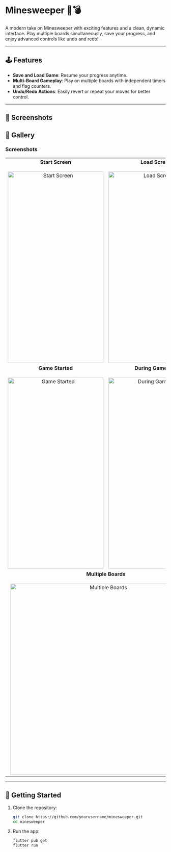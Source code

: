 # Minesweeper 🚩💣

A modern take on Minesweeper with exciting features and a clean, dynamic interface. Play multiple boards simultaneously, save your progress, and enjoy advanced controls like undo and redo!

---

## 🕹️ **Features**

- **Save and Load Game**: Resume your progress anytime.
- **Multi-Board Gameplay**: Play on multiple boards with independent timers and flag counters.
- **Undo/Redo Actions**: Easily revert or repeat your moves for better control.

---

## 📸 **Screenshots**

## 📸 **Gallery**

### Screenshots

<table>  
  <tr>  
    <td align="center">  
      <b>Start Screen</b>
      <br></br> 
      <img src="screenshots/1.jpg" alt="Start Screen" width="300" height="600">  
    </td>  
    <td align="center">  
      <b>Load Screen</b>
      <br></br> 
      <img src="screenshots/2.jpg" alt="Load Screen" width="300" height="600">  
    </td>  
  </tr>  
  <tr>  
    <td align="center">  
      <b>Game Started</b>
      <br></br> 
      <img src="screenshots/3.jpg" alt="Game Started" width="300" height="600">  
    </td>  
    <td align="center">  
      <b>During Gameplay</b> 
      <br></br> 
      <img src="screenshots/4.jpg" alt="During Gameplay" width="300" height="600">  
    </td>  
  </tr>  
  <tr>  
    <td colspan="2" align="center">  
      <b>Multiple Boards</b>
      <br></br> 
      <img src="screenshots/5.jpg" alt="Multiple Boards" width="600" >  
    </td>  
  </tr>  
</table>  
 
---

## 🚀 **Getting Started**

1. Clone the repository:
   ```bash
   git clone https://github.com/yourusername/minesweeper.git
   cd minesweeper
   ```
2. Run the app:
   ```bash
   flutter pub get
   flutter run
   ```
